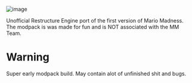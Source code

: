 ![image](https://github.com/NotSoDevy/Mario-Madness-v1-Restructure-Engine-Port-/assets/88743585/4e96e05f-90d8-4cbc-aceb-f0bcdb43d4f9)

Unofficial Restructure Engine port of the first version of Mario Madness. The modpack is was made for fun and is NOT associated with the MM Team.

# Warning
Super early modpack build. May contain alot of unfinished shit and bugs.
